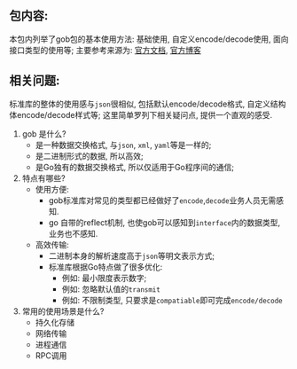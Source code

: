 ## 包内容:
本包内列举了gob包的基本使用方法: 基础使用, 自定义encode/decode使用, 面向接口类型的使用等;
主要参考来源为: [官方文档](https://pkg.go.dev/encoding/gob), [官方博客](https://go.dev/blog/gob)

## 相关问题:
标准库的整体的使用感与`json`很相似, 包括默认encode/decode格式, 自定义结构体encode/decode样式等;
这里简单罗列下相关疑问点, 提供一个直观的感受.
1. gob 是什么?
   - 是一种数据交换格式, 与`json`, `xml`, `yaml`等是一样的;
   - 是二进制形式的数据, 所以高效;
   - 是Go独有的数据交换格式, 所以仅适用于Go程序间的通信;
2. 特点有哪些?
   - 使用方便: 
     - gob标准库对常见的类型都已经做好了`encode`,`decode`业务人员无需感知.
     - go 自带的reflect机制, 也使gob可以感知到`interface`内的数据类型, 业务也不感知.
   - 高效传输: 
     - 二进制本身的解析速度高于`json`等明文表示方式;
     - 标准库根据Go特点做了很多优化:
       - 例如: 最小限度表示数字;
       - 例如: 忽略默认值的`transmit`
       - 例如: 不限制类型, 只要求是`compatiable`即可完成`encode/decode`
3. 常用的使用场景是什么?
   - 持久化存储
   - 网络传输
   - 进程通信
   - RPC调用
